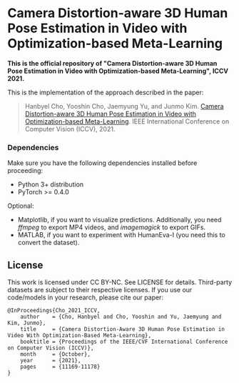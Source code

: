 # Camera Distortion-aware 3D Human Pose Estimation in Video with Optimization-based Meta-Learning

**This is the official repository of "Camera Distortion-aware 3D Human Pose Estimation in Video with Optimization-based Meta-Learning", ICCV 2021.**

This is the implementation of the approach described in the paper:
> Hanbyel Cho, Yooshin Cho, Jaemyung Yu, and Junmo Kim. [Camera Distortion-aware 3D Human Pose Estimation in Video with Optimization-based Meta-Learning](https://arxiv.org/abs/2111.15056?context=cs). IEEE International Conference on Computer Vision (ICCV), 2021.

### Dependencies
Make sure you have the following dependencies installed before proceeding:
- Python 3+ distribution
- PyTorch >= 0.4.0

Optional:
- Matplotlib, if you want to visualize predictions. Additionally, you need *ffmpeg* to export MP4 videos, and *imagemagick* to export GIFs.
- MATLAB, if you want to experiment with HumanEva-I (you need this to convert the dataset).

## License
This work is licensed under CC BY-NC. See LICENSE for details. Third-party datasets are subject to their respective licenses.
If you use our code/models in your research, please cite our paper:
```
@InProceedings{Cho_2021_ICCV,
    author    = {Cho, Hanbyel and Cho, Yooshin and Yu, Jaemyung and Kim, Junmo},
    title     = {Camera Distortion-Aware 3D Human Pose Estimation in Video With Optimization-Based Meta-Learning},
    booktitle = {Proceedings of the IEEE/CVF International Conference on Computer Vision (ICCV)},
    month     = {October},
    year      = {2021},
    pages     = {11169-11178}
}
```
